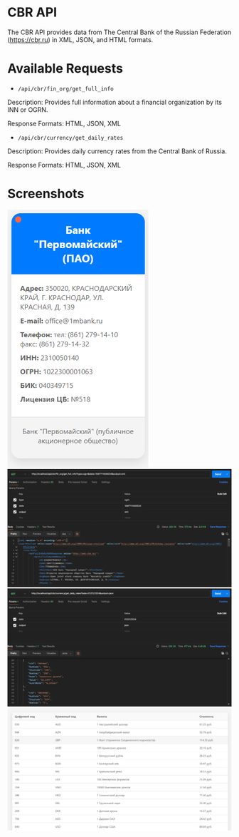 # CBR API

The CBR API provides data from The Central Bank of the Russian Federation (https://cbr.ru) in XML, JSON, and HTML formats.

# Available Requests

* `/api/cbr/fin_org/get_full_info`
  
Description: Provides full information about a financial organization by its INN or OGRN.

Response Formats: HTML, JSON, XML

* `/api/cbr/currency/get_daily_rates`

Description: Provides daily currency rates from the Central Bank of Russia.

Response Formats: HTML, JSON, XML

# Screenshots

![Screenshot 1](https://raw.githubusercontent.com/andrewfromtver/cbr-api/main/docs/screenshot-1.png)
![Screenshot 2](https://raw.githubusercontent.com/andrewfromtver/cbr-api/main/docs/screenshot-2.png)
![Screenshot 3](https://raw.githubusercontent.com/andrewfromtver/cbr-api/main/docs/screenshot-3.png)
![Screenshot 4](https://raw.githubusercontent.com/andrewfromtver/cbr-api/main/docs/screenshot-4.png)
